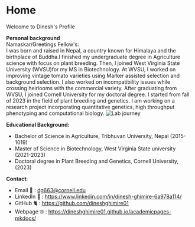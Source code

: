 # Home  
Welcome to Dinesh's Profile

**Personal background**  
Namaskar/Greetings Fellow's:  
I was born and raised in Nepal, a country known for Himalaya and the birthplace of Buddha.I finished my undergraduate degree in Agriculture science with focus on plant breeding. Then, I joined West Virginia State University (WVSU)for my MS in Biotechnology. At WVSU,  I worked on improving vintage tomato varieties using Marker assisted selection and background selection. I also worked on incompatibility issues while crossing heirlooms with the commercial variety. After graduating from WVSU, I joined Cornell University for my doctoral degree. I started from fall of 2023 in the field of plant breeding and genetics. I am working on a research project incorporating quantitative genetics, high throughput phenotyping and computational biology. 
![Lab journey](https://github.com/user-attachments/assets/d725942f-59ef-44fd-aa63-53e5dc4cb553)


**Educational Background:**  
* Bachelor of Science in Agriculture, Tribhuvan University, Nepal (2015-1019)  
* Master of Science in Biotechnology, West Virginia State university (2021-2023)  
* Doctoral degree in Plant Breeding and Genetics, Cornell University, (2023)  

**Contact**:   
* Email 📧 : dg663@cornell.edu  
* LinkedIn 📖 : https://www.linkedin.com/in/dinesh-ghimire-6a978a114/  
* GitHub 🐈  : https://github.com/dineshghimire01
* Webpage 🌐 : https://dineshghimire01.github.io/academicpages-mkdocs/



